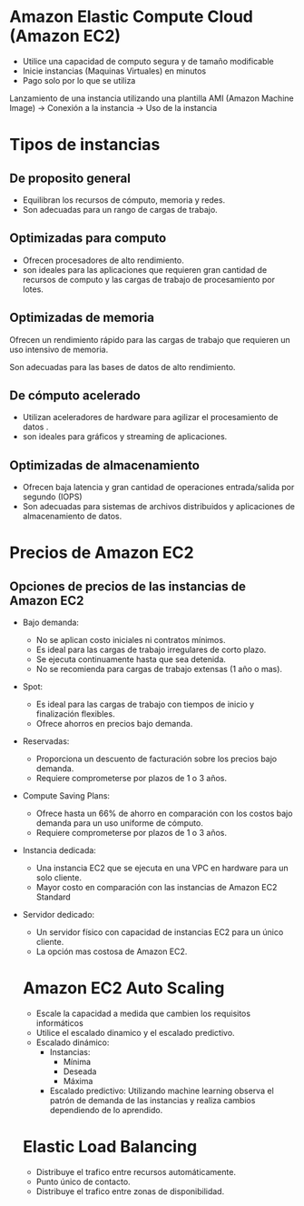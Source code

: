 # Amazon Elastic Compute Cloud (Amazon EC2)

- Utilice una capacidad de computo segura y de tamaño modificable
- Inicie instancias (Maquinas Virtuales) en minutos
- Pago solo por lo que se utiliza

Lanzamiento de una instancia utilizando una plantilla AMI (Amazon Machine Image) → Conexión a la instancia → Uso de la instancia

# Tipos de instancias

## De proposito general

- Equilibran los recursos de cómputo, memoria y redes.
- Son adecuadas para un rango de cargas de trabajo.

## Optimizadas para computo

- Ofrecen procesadores de alto rendimiento.
- son ideales para las aplicaciones que requieren gran cantidad de recursos de computo y las cargas de trabajo de procesamiento por lotes.

## Optimizadas de memoria

Ofrecen un rendimiento rápido para las cargas de trabajo que requieren un uso intensivo de memoria.

Son adecuadas para las bases de datos de alto rendimiento.

## De cómputo acelerado

- Utilizan aceleradores de hardware para agilizar el procesamiento de datos .
- son ideales para gráficos y streaming de aplicaciones.

## Optimizadas de almacenamiento

- Ofrecen baja latencia y gran cantidad de operaciones entrada/salida por segundo (IOPS)
- Son adecuadas para sistemas de archivos distribuidos y aplicaciones de almacenamiento de datos.

# Precios de Amazon EC2

## Opciones de precios de las instancias de Amazon EC2

- Bajo demanda:
    - No se aplican costo iniciales ni contratos mínimos.
    - Es ideal para las cargas de trabajo irregulares de corto plazo.
    - Se ejecuta continuamente hasta que sea detenida.
    - No se recomienda para cargas de trabajo extensas (1 año o mas).
- Spot:
    - Es ideal para las cargas de trabajo con tiempos de inicio y finalización flexibles.
    - Ofrece ahorros en precios bajo demanda.
- Reservadas:
    - Proporciona un descuento de facturación sobre los precios bajo demanda.
    - Requiere comprometerse por plazos de 1 o 3 años.
- Compute Saving Plans:
    - Ofrece hasta un 66% de ahorro en comparación con los costos bajo demanda para un uso uniforme de cómputo.
    - Requiere comprometerse por plazos de 1 o 3 años.
- Instancia dedicada:
    - Una instancia EC2 que se ejecuta en una VPC en hardware para un solo cliente.
    - Mayor costo en comparación con las instancias de Amazon EC2 Standard
- Servidor dedicado:
    
    - Un servidor físico con capacidad de instancias EC2 para un único cliente.
    - La opción mas costosa de Amazon EC2.
    
    # Amazon EC2 Auto Scaling
    
    - Escale la capacidad a medida que cambien los requisitos informáticos
    - Utilice el escalado dinamico y el escalado predictivo.
    - Escalado dinámico:
        - Instancias:
            - Mínima
            - Deseada
            - Máxima
        - Escalado predictivo: Utilizando machine learning observa el patrón de demanda de las instancias y realiza cambios dependiendo de lo aprendido.
    
    # Elastic Load Balancing
    
    - Distribuye el trafico entre recursos automáticamente.
    - Punto único de contacto.
    - Distribuye el trafico entre zonas de disponibilidad.